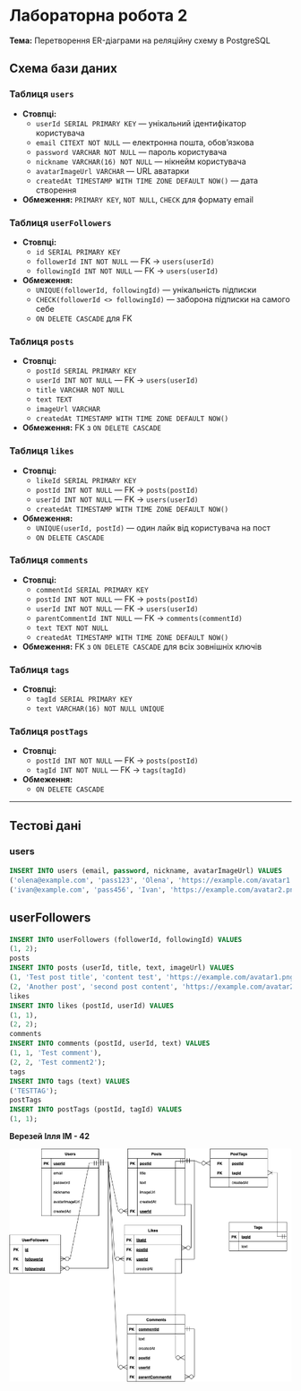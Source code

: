 # Лабораторна робота 2  
**Тема:** Перетворення ER-діаграми на реляційну схему в PostgreSQL  


## Схема бази даних

### Таблиця `users`
- **Стовпці:**  
  - `userId SERIAL PRIMARY KEY` — унікальний ідентифікатор користувача  
  - `email CITEXT NOT NULL` — електронна пошта, обов’язкова  
  - `password VARCHAR NOT NULL` — пароль користувача  
  - `nickname VARCHAR(16) NOT NULL` — нікнейм користувача  
  - `avatarImageUrl VARCHAR` — URL аватарки  
  - `createdAt TIMESTAMP WITH TIME ZONE DEFAULT NOW()` — дата створення  
- **Обмеження:** `PRIMARY KEY`, `NOT NULL`, `CHECK` для формату email  

### Таблиця `userFollowers`
- **Стовпці:**  
  - `id SERIAL PRIMARY KEY`  
  - `followerId INT NOT NULL` — FK → `users(userId)`  
  - `followingId INT NOT NULL` — FK → `users(userId)`  
- **Обмеження:**  
  - `UNIQUE(followerId, followingId)` — унікальність підписки  
  - `CHECK(followerId <> followingId)` — заборона підписки на самого себе  
  - `ON DELETE CASCADE` для FK  

### Таблиця `posts`
- **Стовпці:**  
  - `postId SERIAL PRIMARY KEY`  
  - `userId INT NOT NULL` — FK → `users(userId)`  
  - `title VARCHAR NOT NULL`  
  - `text TEXT`  
  - `imageUrl VARCHAR`  
  - `createdAt TIMESTAMP WITH TIME ZONE DEFAULT NOW()`  
- **Обмеження:** FK з `ON DELETE CASCADE`  

### Таблиця `likes`
- **Стовпці:**  
  - `likeId SERIAL PRIMARY KEY`  
  - `postId INT NOT NULL` — FK → `posts(postId)`  
  - `userId INT NOT NULL` — FK → `users(userId)`  
  - `createdAt TIMESTAMP WITH TIME ZONE DEFAULT NOW()`  
- **Обмеження:**  
  - `UNIQUE(userId, postId)` — один лайк від користувача на пост  
  - `ON DELETE CASCADE`  

### Таблиця `comments`
- **Стовпці:**  
  - `commentId SERIAL PRIMARY KEY`  
  - `postId INT NOT NULL` — FK → `posts(postId)`  
  - `userId INT NOT NULL` — FK → `users(userId)`  
  - `parentCommentId INT NULL` — FK → `comments(commentId)`  
  - `text TEXT NOT NULL`  
  - `createdAt TIMESTAMP WITH TIME ZONE DEFAULT NOW()`  
- **Обмеження:** FK з `ON DELETE CASCADE` для всіх зовнішніх ключів  

### Таблиця `tags`
- **Стовпці:**  
  - `tagId SERIAL PRIMARY KEY`  
  - `text VARCHAR(16) NOT NULL UNIQUE`  

### Таблиця `postTags`
- **Стовпці:**  
  - `postId INT NOT NULL` — FK → `posts(postId)`  
  - `tagId INT NOT NULL` — FK → `tags(tagId)`  
- **Обмеження:**  
  - `ON DELETE CASCADE`  

---

## Тестові дані

### users
```sql
INSERT INTO users (email, password, nickname, avatarImageUrl) VALUES
('olena@example.com', 'pass123', 'Olena', 'https://example.com/avatar1.png'),
('ivan@example.com', 'pass456', 'Ivan', 'https://example.com/avatar2.png');
```

## userFollowers
```sql
INSERT INTO userFollowers (followerId, followingId) VALUES
(1, 2);
posts
INSERT INTO posts (userId, title, text, imageUrl) VALUES
(1, 'Test post title', 'content test', 'https://example.com/avatar1.png'),
(2, 'Another post', 'second post content', 'https://example.com/avatar2.png');
likes
INSERT INTO likes (postId, userId) VALUES
(1, 1),
(2, 2);
comments
INSERT INTO comments (postId, userId, text) VALUES
(1, 1, 'Test comment'),
(2, 2, 'Test comment2');
tags
INSERT INTO tags (text) VALUES
('TESTTAG');
postTags
INSERT INTO postTags (postId, tagId) VALUES
(1, 1);
```

**Верезей Ілля ІМ - 42**

<img src="Lab1/Lab1BDScheme.drawio.png" alt="Схема" width="1000"/>

